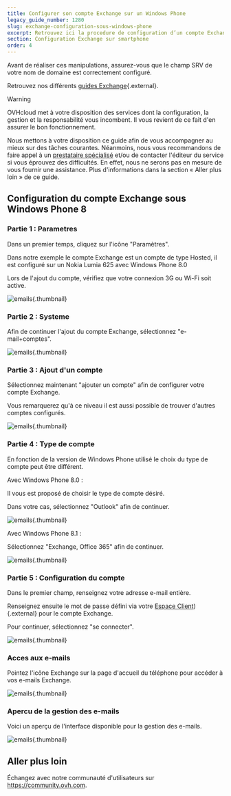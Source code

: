 ```yaml
---
title: Configurer son compte Exchange sur un Windows Phone
legacy_guide_number: 1280
slug: exchange-configuration-sous-windows-phone
excerpt: Retrouvez ici la procedure de configuration d’un compte Exchange sousWindows Phone
section: Configuration Exchange sur smartphone
order: 4
---
```


Avant de réaliser ces manipulations, assurez-vous que le champ SRV de votre nom de domaine est correctement configuré.

Retrouvez nos différents [guides Exchange](https://www.ovhcloud.com/fr/emails/hosted-exchange/){.external}.

> [!warning]
>
> OVHcloud met à votre disposition des services dont la configuration, la gestion et la responsabilité vous incombent. Il vous revient de ce fait d'en assurer le bon fonctionnement.
> 
> Nous mettons à votre disposition ce guide afin de vous accompagner au mieux sur des tâches courantes. Néanmoins, nous vous recommandons de faire appel à un [prestataire spécialisé](https://partner.ovhcloud.com/fr/) et/ou de contacter l'éditeur du service si vous éprouvez des difficultés. En effet, nous ne serons pas en mesure de vous fournir une assistance. Plus d'informations dans la section « Aller plus loin » de ce guide.
> 

## Configuration du compte Exchange sous Windows Phone 8

### Partie 1 &#58; Parametres
Dans un premier temps, cliquez sur l'icône "Paramètres".

Dans notre exemple le compte Exchange est un compte de type Hosted, il est configuré sur un Nokia Lumia 625 avec Windows Phone 8.0

Lors de l'ajout du compte, vérifiez que votre connexion 3G ou Wi-Fi soit active.


![emails](images/1135.png){.thumbnail}


### Partie 2 &#58; Systeme
Afin de continuer l'ajout du compte Exchange, sélectionnez "e-mail+comptes".


![emails](images/1136.png){.thumbnail}


### Partie 3 &#58; Ajout d'un compte
Sélectionnez maintenant "ajouter un compte" afin de configurer votre compte Exchange.

Vous remarquerez qu'à ce niveau il est aussi possible de trouver d'autres comptes configurés.


![emails](images/1137.png){.thumbnail}


### Partie 4 &#58; Type de compte
En fonction de la version de Windows Phone utilisé le choix du type de compte peut être différent.

Avec Windows Phone 8.0 :

Il vous est proposé de choisir le type de compte désiré.

Dans votre cas, sélectionnez "Outlook" afin de continuer.


![emails](images/1138.png){.thumbnail}

Avec Windows Phone 8.1 :

Sélectionnez "Exchange, Office 365" afin de continuer.


![emails](images/2402.png){.thumbnail}


### Partie 5 &#58; Configuration du compte
Dans le premier champ, renseignez votre adresse e-mail entière.

Renseignez ensuite le mot de passe défini via votre [Espace Client](https://www.ovh.com/auth/?action=gotomanager&from=https://www.ovh.com/fr/&ovhSubsidiary=fr)){.external} pour le compte Exchange.

Pour continuer, sélectionnez "se connecter".


![emails](images/1139.png){.thumbnail}


### Acces aux e-mails
Pointez l'icône Exchange sur la page d'accueil du téléphone pour accéder à vos e-mails Exchange.


![emails](images/1140.png){.thumbnail}


### Apercu de la gestion des e-mails
Voici un aperçu de l'interface disponible pour la gestion des e-mails.


![emails](images/1141.png){.thumbnail}

## Aller plus loin

Échangez avec notre communauté d'utilisateurs sur <https://community.ovh.com>.